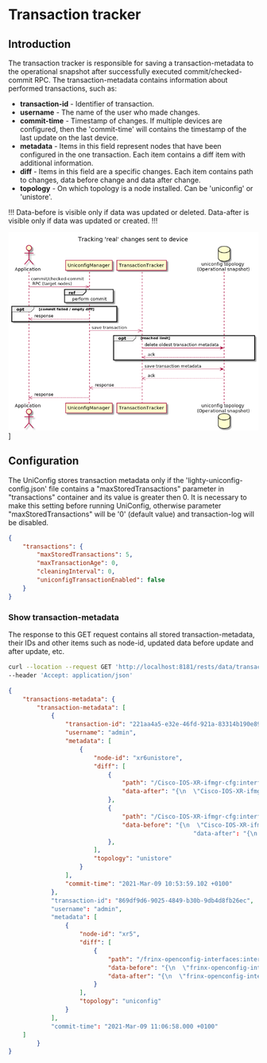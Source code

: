 # Transaction tracker

## Introduction

The transaction tracker is responsible for saving a transaction-metadata
to the operational snapshot after successfully executed
commit/checked-commit RPC. The transaction-metadata contains information
about performed transactions, such as:

- **transaction-id** - Identifier of transaction.
- **username** - The name of the user who made changes.
- **commit-time** - Timestamp of changes. If multiple devices are
    configured, then the 'commit-time' will contains the timestamp of
    the last update on the last device.
- **metadata** - Items in this field represent nodes that have been
    configured in the one transaction. Each item contains a diff item
    with additional information.
- **diff** - Items in this field are a specific changes. Each item 
    contains path to changes, data before change and data after change.
- **topology** - On which topology is a node installed. Can be 'uniconfig' or 'unistore'.

!!!
Data-before is visible only if data was updated or deleted.
Data-after is visible only if data was updated or created.
!!!

![transaction-tracker](transaction-tracker.png)]

## Configuration

The UniConfig stores transaction metadata only if the
'lighty-uniconfig-config.json' file contains a "maxStoredTransactions"
parameter in "transactions" container and its value is greater then 0.
It is necessary to make this setting before running UniConfig, otherwise
parameter "maxStoredTransactions" will be '0' (default value) and
transaction-log will be disabled.

```json
{
    "transactions": {
        "maxStoredTransactions": 5,
        "maxTransactionAge": 0,
        "cleaningInterval": 0,
        "uniconfigTransactionEnabled": false
    }
}
```

### Show transaction-metadata

The response to this GET request contains all stored
transaction-metadata, their IDs and other items such as node-id, updated
data before update and after update, etc.

```bash RPC Request
curl --location --request GET 'http://localhost:8181/rests/data/transaction-log:transactions-metadata' \
--header 'Accept: application/json'
```

```json RPC Response, Status: 200
{
    "transactions-metadata": {
        "transaction-metadata": [
            {
                "transaction-id": "221aa4a5-e32e-46fd-921a-83314b190e89",
                "username": "admin",
                "metadata": [
                    {
                        "node-id": "xr6unistore",
                        "diff": [
                            {
                                "path": "/Cisco-IOS-XR-ifmgr-cfg:interface-configurations/interface-configuration=act,Bundle-Ether1/description",
                                "data-after": "{\n  \"Cisco-IOS-XR-ifmgr-cfg:description\": \"bundle-ether1-description-create\"\n}"
                            },
                            {
                                "path": "/Cisco-IOS-XR-ifmgr-cfg:interface-configurations/interface-configuration=act,Bundle-Ether2/description",
                                "data-before": "{\n  \"Cisco-IOS-XR-ifmgr-cfg:description\": \"bundle-ether2-description-before\"\n}"
                                                    "data-after": "{\n  \"Cisco-IOS-XR-ifmgr-cfg:description\": \"bundle-ether2-description-after\"\n}"
                            },
                        ],
                        "topology": "unistore"
                    }
                ],
                "commit-time": "2021-Mar-09 10:53:59.102 +0100"
            },
            "transaction-id": "869df9d6-9025-4849-b30b-9db4d8fb26ec",
            "username": "admin",
            "metadata": [
                {
                    "node-id": "xr5",
                    "diff": [
                        {
                            "path": "/frinx-openconfig-interfaces:interfaces/interface=Loopback123/config",
                            "data-before": "{\n  \"frinx-openconfig-interfaces:config\": {\n    \"type\": \"iana-if-type:softwareLoopback\",\n    \"enabled\": true,\n    \"name\": \"Loopback123\"\n  }\n}",
                            "data-after": "{\n  \"frinx-openconfig-interfaces:config\": {\n    \"type\": \"iana-if-type:softwareLoopback\",\n    \"enabled\": true,\n    \"description\": \"test-description\",\n    \"name\": \"Loopback123\"\n  }\n}"
                        }
                    ],
                    "topology": "uniconfig"
                }
            ],
            "commit-time": "2021-Mar-09 11:06:58.000 +0100"
    ]
        }
}
```
